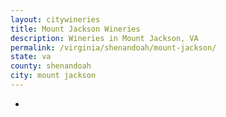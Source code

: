 ```yaml
---
layout: citywineries
title: Mount Jackson Wineries
description: Wineries in Mount Jackson, VA
permalink: /virginia/shenandoah/mount-jackson/
state: va
county: shenandoah
city: mount jackson
---
```

-
